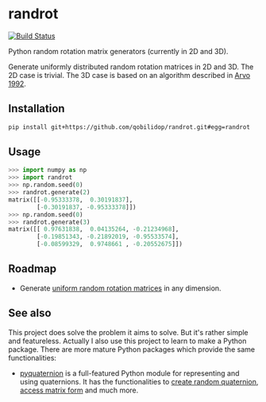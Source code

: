# randrot

[![Build Status](https://travis-ci.org/qobilidop/randrot.svg?branch=master)](https://travis-ci.org/qobilidop/randrot)

Python random rotation matrix generators (currently in 2D and 3D).

Generate uniformly distributed random rotation matrices in 2D and 3D. The 2D case is trivial. The 3D case is based on an algorithm described in [Arvo 1992](http://citeseerx.ist.psu.edu/viewdoc/summary?doi=10.1.1.53.1357).

## Installation

```bash
pip install git+https://github.com/qobilidop/randrot.git#egg=randrot
```

## Usage

```python
>>> import numpy as np
>>> import randrot
>>> np.random.seed(0)
>>> randrot.generate(2)
matrix([[-0.95333378,  0.30191837],
        [-0.30191837, -0.95333378]])
>>> np.random.seed(0)
>>> randrot.generate(3)
matrix([[ 0.97631838,  0.04135264, -0.21234968],
        [-0.19851343, -0.21892019, -0.95533574],
        [-0.08599329,  0.9748661 , -0.20552675]])
```

## Roadmap

- Generate [uniform random rotation matrices](https://en.wikipedia.org/wiki/Rotation_matrix#Uniform_random_rotation_matrices) in any dimension.

## See also

This project does solve the problem it aims to solve. But it's rather simple and featureless. Actually I also use this project to learn to make a Python package. There are more mature Python packages which provide the same functionalities:

- [pyquaternion](http://kieranwynn.github.io/pyquaternion/) is a full-featured Python module for representing and using quaternions. It has the functionalities to [create random quaternion](http://kieranwynn.github.io/pyquaternion/#random), [access matrix form](http://kieranwynn.github.io/pyquaternion/#accessing-matrix-form) and much more.
